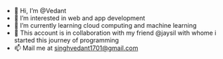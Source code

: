 - 👋 Hi, I’m @Vedant
- 👀 I’m interested in web and app development
- 🌱 I’m currently learning cloud computing and machine learning
- 💞️ This account is in collaboration with my friend @jaysil 
     with whome i started this journey of programming
- 📫 Mail me at singhvedant1701@gmail.com

<!---
523room/523room is a ✨ special ✨ repository because its `README.md` (this file) appears on your GitHub profile.
You can click the Preview link to take a look at your changes.
--->
